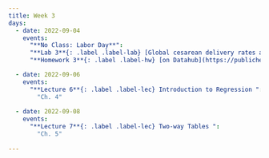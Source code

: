 ```yaml
---
title: Week 3
days:
  - date: 2022-09-04
    events:
      "**No Class: Labor Day**":
      "**Lab 3**{: .label .label-lab} [Global cesarean delivery rates and GDP](https://publichealth.datahub.berkeley.edu/hub/user-redirect/git-pull?repo=https%3A%2F%2Fgithub.com%2Fph142-ucb%2Fph142-fa23&urlpath=rstudio%2F&branch=main) (Due Sept 8th)":
      "**Homework 3**{: .label .label-hw} [on Datahub](https://publichealth.datahub.berkeley.edu/hub/user-redirect/git-pull?repo=https%3A%2F%2Fgithub.com%2Fph142-ucb%2Fph142-fa23&urlpath=rstudio%2F&branch=main) ":

  - date: 2022-09-06
    events:
      "**Lecture 6**{: .label .label-lec} Introduction to Regression ": 
        "Ch. 4"
      
  - date: 2022-09-08
    events:
      "**Lecture 7**{: .label .label-lec} Two-way Tables ":
        "Ch. 5"
      
---
```

